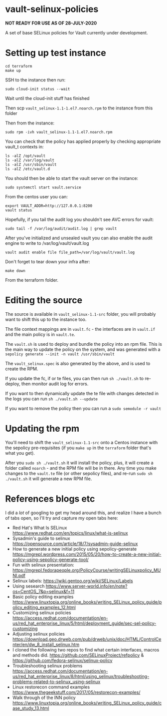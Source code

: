 # vault-selinux-policies

**NOT READY FOR USE AS OF 28-JULY-2020**

A set of base SELinux policies for Vault currently under development.

# Setting up test instance

```
cd terraform
make up
```

SSH to the instance then run:

```
sudo cloud-init status --wait
```

Wait until the cloud-init stuff has finished

Then scp `vault_selinux-1.1-1.el7.noarch.rpm` to the instance from this folder

Then from the instance:

```
sudo rpm -ivh vault_selinux-1.1-1.el7.noarch.rpm
```

You can check that the policy has applied properly by checking appropriate vault_t contexts in:

```
ls -alZ /opt/vault
ls -alZ /var/log/vault
ls -alZ /usr/sbin/vault
ls -alZ /etc/vault.d
```

You should then be able to start the vault server on the instance:

```
sudo systemctl start vault.service
```

From the centos user you can:
```
export VAULT_ADDR=http://127.0.0.1:8200
vault status
```

Hopefully, if you tail the audit log you shouldn't see AVC errors for vault:

```
sudo tail -f /var/log/audit/audit.log | grep vault
```

After you've initialized and unsealed vault you can also enable the audit engine to write to /var/log/vault/vault.log

```
vault audit enable file file_path=/var/log/vault/vault.log
```

Don't forget to tear down your infra after:

```
make down
```

From the terraform folder.

# Editing the source

The source is available in `vault_selinux-1.1-src` folder, you will probably want to shift this up to the instance too.

The file context mappings are in `vault.fc` - the interfaces are in `vault.if` and the main policy is in `vault.te`.

The `vault.sh` is used to deploy and bundle the policy into an rpm file. This is the main way to update the policy on the system, and was generated with a `sepolicy generate --init -n vault /usr/sbin/vault`

The `vault_selinux.spec` is also generated by the above, and is used to create the RPM.

If you update the fc, if or te files, you can then run `sh ./vault.sh` to re-deploy, then monitor audit log for errors.

If you want to then dynamically update the te file with changes detected in the logs you can run `sh ./vault.sh --update`

If you want to remove the policy then you can run a `sudo semodule -r vault`

# Updating the rpm

You'll need to shift the `vault_selinux-1.1-src` onto a Centos instance with the sepolicy pre-requisites (if you `make up` in the `terraform` folder that's what you get).

After you `sudo sh ./vault.sh` it will install the policy, plus, it will create a folder called `noarch` - and the RPM file will be in there. Any time you make changes to the `vault.te` file (or other sepolicy files), and re-run `sudo sh ./vault.sh` it will generate a new RPM file.

# References blogs etc

I did a _lot_ of googling to get my head around this, and realize I have a bunch of tabs open, so I'll try and capture my open tabs here:

* Red Hat's What Is SELinux https://www.redhat.com/en/topics/linux/what-is-selinux
* Sysadmin's guide to selinux https://opensource.com/article/18/7/sysadmin-guide-selinux
* How to generate a new initial policy using sepolicy-generate https://mgrepl.wordpress.com/2015/05/20/how-to-create-a-new-initial-policy-using-sepolicy-generate-tool/
* Fun with selinux presentation: https://mgrepl.fedorapeople.org/PolicyCourse/writingSELinuxpolicy_MUNI.pdf
* Selinux labels: https://wiki.gentoo.org/wiki/SELinux/Labels
* Using sesearch https://www.server-world.info/en/note?os=CentOS_7&p=selinux&f=11
* Basic policy editing examples https://www.linuxtopia.org/online_books/writing_SELinux_policy_guide/policy_editing_examples_12.html
* Customizing selinux policies https://access.redhat.com/documentation/en-us/red_hat_enterprise_linux/5/html/deployment_guide/sec-sel-policy-customizing
* Adjusting selinux policies https://download.geo.drweb.com/pub/drweb/unix/doc/HTML/ControlCenter/en/dw_8_install_selinux.htm
* I cloned the following two repos to find what certain interfaces, macros and methods did. https://github.com/SELinuxProject/refpolicy & https://github.com/fedora-selinux/selinux-policy
* Troubleshooting selinux problems https://access.redhat.com/documentation/en-us/red_hat_enterprise_linux/8/html/using_selinux/troubleshooting-problems-related-to-selinux_using-selinux
* Linux restorecon command examples https://www.thegeekstuff.com/2017/05/restorecon-examples/
* Walk through of the INN policy https://www.linuxtopia.org/online_books/writing_SELinux_policy_guide/case_study_13.html 

